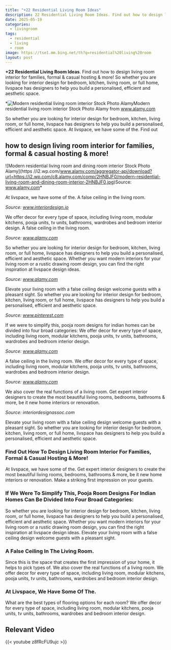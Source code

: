 ```yaml
---
title: "+22 Residential Living Room Ideas"
description: 22 Residential Living Room Ideas. Find out how to design living room interior for families, formal  casual hosting  more! So whether you are looking for interio...
date: 2025-05-19
categories:
  - livingroom
tags:
  - residential
  - living
  - room
image: https://tse1.mm.bing.net/th?q=residential%20living%20room
layout: post
---
```


**+22 Residential Living Room Ideas**. Find out how to design living room interior for families, formal & casual hosting & more! So whether you are looking for interior design for bedroom, kitchen, living room, or full home, livspace has designers to help you build a personalised, efficient and aesthetic space.

*![Modern residential living room interior Stock Photo Alamy](https://i2.wp.com/c8.alamy.com/comp/2J6JPN4/modern-residential-living-room-interior-2J6JPN4.jpg)Modern residential living room interior Stock Photo Alamy from www.alamy.com

So whether you are looking for interior design for bedroom, kitchen, living room, or full home, livspace has designers to help you build a personalised, efficient and aesthetic space. At livspace, we have some of the. Find out

## how to design living room interior for families, formal & casual hosting & more!

![Modern residential living room and dining room interior Stock Photo Alamy](https //i2.wp.com/www.alamy.com/aggregator-api/download?url=https://i2.wp.com/c8.alamy.com/comp/2HNBJF0/modern-residential-living-room-and-dining-room-interior-2HNBJF0.jpg)Source: www.alamy.com*

At livspace, we have some of the. A false ceiling in the living room.

*Source: www.interiordesign.io*

We offer decor for every type of space, including living room, modular kitchens, pooja units, tv units, bathrooms, wardrobes and bedroom interior design. A false ceiling in the living room.

*Source: www.alamy.com*

So whether you are looking for interior design for bedroom, kitchen, living room, or full home, livspace has designers to help you build a personalised, efficient and aesthetic space. Whether you want modern interiors for your living room or a rustic drawing room design, you can find the right inspiration at livspace design ideas.

*Source: www.alamy.com*

Elevate your living room with a false ceiling design welcome guests with a pleasant sight. So whether you are looking for interior design for bedroom, kitchen, living room, or full home, livspace has designers to help you build a personalised, efficient and aesthetic space.

*Source: www.pinterest.com*

If we were to simplify this, pooja room designs for indian homes can be divided into four broad categories: We offer decor for every type of space, including living room, modular kitchens, pooja units, tv units, bathrooms, wardrobes and bedroom interior design.

*Source: www.alamy.com*

A false ceiling in the living room. We offer decor for every type of space, including living room, modular kitchens, pooja units, tv units, bathrooms, wardrobes and bedroom interior design.

*Source: www.alamy.com*

We also cover the real functions of a living room. Get expert interior designers to create the most beautiful living rooms, bedrooms, bathrooms & more, be it new home interiors or renovation.

*Source: interiordesignassoc.com*

Elevate your living room with a false ceiling design welcome guests with a pleasant sight. So whether you are looking for interior design for bedroom, kitchen, living room, or full home, livspace has designers to help you build a personalised, efficient and aesthetic space.

### Find Out How To Design Living Room Interior For Families, Formal & Casual Hosting & More!

At livspace, we have some of the. Get expert interior designers to create the most beautiful living rooms, bedrooms, bathrooms & more, be it new home interiors or renovation. Make a striking first impression on your guests.

### If We Were To Simplify This, Pooja Room Designs For Indian Homes Can Be Divided Into Four Broad Categories:

So whether you are looking for interior design for bedroom, kitchen, living room, or full home, livspace has designers to help you build a personalised, efficient and aesthetic space. Whether you want modern interiors for your living room or a rustic drawing room design, you can find the right inspiration at livspace design ideas. Elevate your living room with a false ceiling design welcome guests with a pleasant sight.

### A False Ceiling In The Living Room.

Since this is the space that creates the first impression of your home, it helps to pick types of. We also cover the real functions of a living room. We offer decor for every type of space, including living room, modular kitchens, pooja units, tv units, bathrooms, wardrobes and bedroom interior design.

### At Livspace, We Have Some Of The.

What are the best types of flooring options for each room? We offer decor for every type of space, including living room, modular kitchens, pooja units, tv units, bathrooms, wardrobes and bedroom interior design.

## Relevant Video

{{< youtube z8fRcFU9ujc >}}

